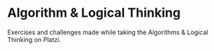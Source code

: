 # Algorithm &amp; Logical Thinking

Exercises and challenges made while taking the Algorithms &amp; Logical Thinking on Platzi.
